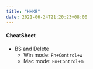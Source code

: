 ```yaml
---
title: "HHKB"
date: 2021-06-24T21:20:23+08:00
---
```


#### CheatSheet

- BS and Delete
  - Win mode: `Fn+Control+w`
  - Mac mode: `Fn+Control+m`

